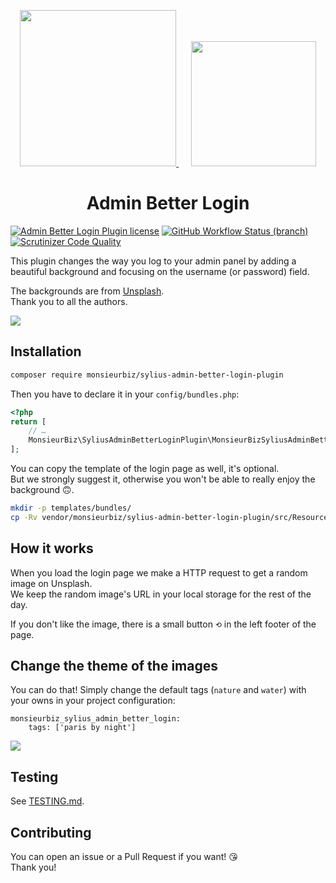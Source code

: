 <p align="center">
    <a href="https://monsieurbiz.com" target="_blank">
        <img src="https://monsieurbiz.com/logo.png" width="250px" />
    </a>
    &nbsp;&nbsp;&nbsp;&nbsp;
    <a href="https://sylius.com" target="_blank">
        <img src="https://demo.sylius.com/assets/shop/img/logo.png" width="200px" />
    </a>
</p>

<h1 align="center">Admin Better Login</h1>

[![Admin Better Login Plugin license](https://img.shields.io/github/license/monsieurbiz/SyliusAdminBetterLoginPlugin)](https://github.com/monsieurbiz/SyliusAdminBetterLoginPlugin/blob/master/LICENSE.txt)
[![GitHub Workflow Status (branch)](https://img.shields.io/github/workflow/status/monsieurbiz/SyliusAdminBetterLoginPlugin/Tests/master)](https://github.com/monsieurbiz/SyliusAdminBetterLoginPlugin/actions?query=workflow%3ATests+branch%3Amaster)
[![Scrutinizer Code Quality](https://scrutinizer-ci.com/g/monsieurbiz/SyliusAdminBetterLoginPlugin/badges/quality-score.png?b=master)](https://scrutinizer-ci.com/g/monsieurbiz/SyliusAdminBetterLoginPlugin/?branch=master)


This plugin changes the way you log to your admin panel by adding a beautiful background
and focusing on the username (or password) field.

The backgrounds are from [Unsplash](https://unsplash.com/).  
Thank you to all the authors.

![](screenshot.png)

## Installation

```bash
composer require monsieurbiz/sylius-admin-better-login-plugin
```

Then you have to declare it in your `config/bundles.php`:

```php
<?php
return [
    // …
    MonsieurBiz\SyliusAdminBetterLoginPlugin\MonsieurBizSyliusAdminBetterLoginPlugin::class => ['all' => true],
];
```

You can copy the template of the login page as well, it's optional.  
But we strongly suggest it, otherwise you won't be able to really enjoy the background 🙃.

```bash
mkdir -p templates/bundles/
cp -Rv vendor/monsieurbiz/sylius-admin-better-login-plugin/src/Resources/views/SyliusUiBundle templates/bundles/
```

## How it works

When you load the login page we make a HTTP request to get a random image on Unsplash.  
We keep the random image's URL in your local storage for the rest of the day.

If you don't like the image, there is a small button `⟲` in the left footer of the page. 

## Change the theme of the images

You can do that!
Simply change the default tags (`nature` and `water`) with your owns in your project configuration:

```
monsieurbiz_sylius_admin_better_login:
    tags: ['paris by night']
```

![](screenshot_paris.png)

## Testing

See [TESTING.md](TESTING.md).

## Contributing

You can open an issue or a Pull Request if you want! 😘  
Thank you!
